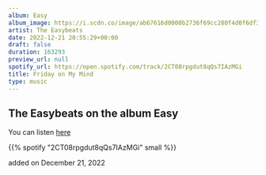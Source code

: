```yaml
---
album: Easy
album_image: https://i.scdn.co/image/ab67616d0000b2736f69cc280f4d0f6df3d2107e
artist: The Easybeats
date: 2022-12-21 20:55:29+00:00
draft: false
duration: 163293
preview_url: null
spotify_url: https://open.spotify.com/track/2CT08rpgdut8qQs7IAzMGi
title: Friday on My Mind
type: music
---
```



## The Easybeats on the album Easy

You can listen [here](https://open.spotify.com/track/2CT08rpgdut8qQs7IAzMGi)

{{% spotify "2CT08rpgdut8qQs7IAzMGi" small %}}

added on December 21, 2022